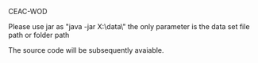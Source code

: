 CEAC-WOD


Please use jar as "java -jar X:\\data\\"
the only parameter is the data set file path or folder path

The source code will be subsequently avaiable. 
